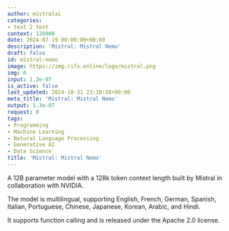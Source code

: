 ```yaml
---
author: mistralai
categories:
- text 2 text
context: 128000
date: 2024-07-19 00:00:00+00:00
description: 'Mistral: Mistral Nemo'
draft: false
id: mistral-nemo
image: https://img.rifx.online/logo/mistral.png
img: 0
input: 1.3e-07
is_active: false
last_updated: 2024-10-31 23:10:58+00:00
meta_title: 'Mistral: Mistral Nemo'
output: 1.3e-07
request: 0
tags:
- Programming
- Machine Learning
- Natural Language Processing
- Generative AI
- Data Science
title: 'Mistral: Mistral Nemo'
---
```







A 12B parameter model with a 128k token context length built by Mistral in collaboration with NVIDIA.

The model is multilingual, supporting English, French, German, Spanish, Italian, Portuguese, Chinese, Japanese, Korean, Arabic, and Hindi.

It supports function calling and is released under the Apache 2.0 license.

